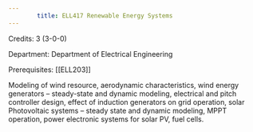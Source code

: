 ```yaml
---
        title: ELL417 Renewable Energy Systems
---
```

Credits: 3 (3-0-0)

Department: Department of Electrical Engineering

Prerequisites: [[ELL203]]

Modeling of wind resource, aerodynamic characteristics, wind energy generators – steady-state and dynamic modeling, electrical and pitch controller design, effect of induction generators on grid operation, solar Photovoltaic systems – steady state and dynamic modeling, MPPT operation, power electronic systems for solar PV, fuel cells.